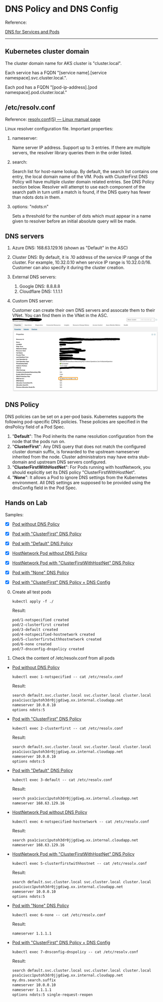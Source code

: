 # DNS Policy and DNS Config

Reference:

[DNS for Services and Pods](https://kubernetes.io/docs/concepts/services-networking/dns-pod-service/)

---

## Kubernetes cluster domain

The cluster domain name for AKS cluster is "cluster.local".

Each service has a FQDN  "[service name].[service namespace].svc.cluster.local.".

Each pod has a FQDN "[pod-ip-address].[pod namespace].pod.cluster.local."

## /etc/resolv.conf

Reference: [resolv.conf(5) — Linux manual page](https://man7.org/linux/man-pages/man5/resolv.conf.5.html)

Linux resolver configuration file. 
Important properties:
1. nameserver: 
   
   Name server IP address. Support up to 3 entries. If there are multiple servers, the resolver library queries them in the order listed.

2. search:

   Search list for host-name lookup. By default, the search list contains one entry, the local domain name of the VM. Pods with ClusterFirst DNS Policy will have multiple cluster domain related entries. See DNS Policy section below.
   Resolver will attempt to use each component of the search path in turn until a match is found, if the DNS query has fewer than ndots dots in them.

3. options: "ndots:n"

   Sets a threshold for the number of dots which must appear in a name given to resolver before an initial absolute query will be made.

## DNS servers
1. Azure DNS: 168.63.129.16 (shown as "Default" in the ASC)
2. Cluster DNS:
   By default, it is .10 address of the service IP range of the cluster. For example, 10.32.0.10 when service IP range is 10.32.0.0/16. Customer can also specify it during the cluster creation. 
3. External DNS servers:
   1. Google DNS: 8.8.8.8
   2. Cloudflare DNS: 1.1.1.1
4. Custom DNS server:
   
   Customer can create their own DNS servers and assocate them to their VNet. You can find them in the VNet in the ASC.
   ![Custom DNS Servers on ASC](./ASC_VNet_CustomDNSServers.jpeg)

## DNS Policy

DNS policies can be set on a per-pod basis. Kubernetes supports the following pod-specific DNS policies. These policies are specified in the dnsPolicy field of a Pod Spec.

1. "**Default**": The Pod inherits the name resolution configuration from the node that the pods run on. 
2. "**ClusterFirst**": Any DNS query that does not match the configured cluster domain suffix, is forwarded to the upstream nameserver inherited from the node. Cluster administrators may have extra stub-domain and upstream DNS servers configured.
3. "**ClusterFirstWithHostNet**": For Pods running with hostNetwork, you should explicitly set its DNS policy "ClusterFirstWithHostNet".
4. "**None**": It allows a Pod to ignore DNS settings from the Kubernetes environment. All DNS settings are supposed to be provided using the dnsConfig field in the Pod Spec.

## Hands on Lab

Samples:
- [x] [Pod without DNS Policy](1-notspecified.yaml)
- [x] [Pod with "ClusterFirst" DNS Policy](2-clusterfirst.yaml)
- [x] [Pod with "Default" DNS Policy](3-default.yaml)
- [x] [HostNetwork Pod without DNS Policy](4-notspecified-hostnetwork.yaml)
- [x] [HostNetwork Pod with "ClusterFirstWithHostNet" DNS Policy](5-clusterfirstwithhostnet.yaml)
- [x] [Pod with "None" DNS Policy](6-none.yaml)
- [x] [Pod with "ClusterFirst" DNS Policy + DNS Config](7-dnsconfig-dnspolicy.yaml)


0. Create all test pods
   ```
   kubectl apply -f ./
   ```
   Result:
   ```
   pod/1-notspecified created
   pod/2-clusterfirst created
   pod/3-default created
   pod/4-notspecified-hostnetwork created
   pod/5-clusterfirstwithhostnetwork created
   pod/6-none created
   pod/7-dnsconfig-dnspolicy created
   ```

1. Check the content of /etc/resolv.conf from all pods
- [Pod without DNS Policy](1-notspecified.yaml)
   ```
   kubectl exec 1-notspecified -- cat /etc/resolv.conf
   ```
   Result:
   ```
   search default.svc.cluster.local svc.cluster.local cluster.local psa1ciucc1putoh3dr0jjgdiwg.xx.internal.cloudapp.net
   nameserver 10.0.0.10
   options ndots:5
   ```
- [Pod with "ClusterFirst" DNS Policy](2-clusterfirst.yaml)
   ```
   kubectl exec 2-clusterfirst -- cat /etc/resolv.conf
   ```
   Result:
   ```
   search default.svc.cluster.local svc.cluster.local cluster.local psa1ciucc1putoh3dr0jjgdiwg.xx.internal.cloudapp.net
   nameserver 10.0.0.10
   options ndots:5
   ```
- [Pod with "Default" DNS Policy](3-default.yaml)
   ```
   kubectl exec 3-default -- cat /etc/resolv.conf
   ```
   Result:
   ```
   search psa1ciucc1putoh3dr0jjgdiwg.xx.internal.cloudapp.net
   nameserver 168.63.129.16
   ```
- [HostNetwork Pod without DNS Policy](4-notspecified-hostnetwork.yaml)
   ```
   kubectl exec 4-notspecified-hostnetwork -- cat /etc/resolv.conf
   ```
   Result:
   ```
   search psa1ciucc1putoh3dr0jjgdiwg.xx.internal.cloudapp.net
   nameserver 168.63.129.16
   ```
- [HostNetwork Pod with "ClusterFirstWithHostNet" DNS Policy](5-clusterfirstwithhostnet.yaml)
   ```
   kubectl exec 5-clusterfirstwithhostnet -- cat /etc/resolv.conf
   ```
   Result:
   ```
   search default.svc.cluster.local svc.cluster.local cluster.local psa1ciucc1putoh3dr0jjgdiwg.xx.internal.cloudapp.net
   nameserver 10.0.0.10
   options ndots:5
   ```
- [Pod with "None" DNS Policy](6-none.yaml)
   ```
   kubectl exec 6-none -- cat /etc/resolv.conf
   ```
   Result:
   ```
   nameserver 1.1.1.1
   ```
- [Pod with "ClusterFirst" DNS Policy + DNS Config](7-dnsconfig-dnspolicy.yaml)
   ```
   kubectl exec 7-dnsconfig-dnspolicy -- cat /etc/resolv.conf
   ```
   Result:
   ```
   search default.svc.cluster.local svc.cluster.local cluster.local psa1ciucc1putoh3dr0jjgdiwg.xx.internal.cloudapp.net my.dns.search.suffix
   nameserver 10.0.0.10
   nameserver 1.1.1.1
   options ndots:5 single-request-reopen
   ```
